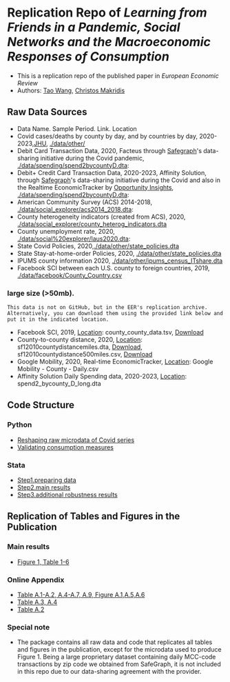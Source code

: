 # Replication Repo of _Learning from Friends in a Pandemic, Social Networks and the Macroeconomic Responses of Consumption_
- This is a replication repo of the published paper in _European Economic Review_
- Authors: [Tao Wang](taowangeconomics@gmail.com),  [Christos Makridis](christos.a.makridis@gmail.com)

## Raw Data Sources

- Data Name. Sample Period. Link. Location
- Covid cases/deaths by county by day, and by countries by day, 2020-2023,[JHU](https://github.com/CSSEGISandData/COVID-19), [./data/other/](./data/other/)
- Debit Card Transaction Data, 2020, Facteus through [Safegraph](https://www.safegraph.com/blog/safegraph-partners-with-dewey)'s data-sharing initiative during the Covid pandemic, [./data/spending/spend2bycountyD.dta](./data/spending/spend2bycountyD.dta): 
- Debit+ Credit Card Transaction Data, 2020-2023, Affinity Solution, through [Safegraph](https://www.safegraph.com/blog/safegraph-partners-with-dewey)'s data-sharing initiative during the Covid and also in the Realtime EconomicTracker by [Opportunity Insights](https://opportunityinsights.org), [./data/spending/spend2bycountyD.dta](./data/spending/spend2bycountyD.dta): 
- American Community Survey (ACS) 2014-2018, [./data/social_explorer/acs2014_2018.dta](./data/social_explorer/acs2014_2018.dta): 
- County heterogeneity indicators (created from ACS), 2020, [./data/social_explorer/county_heterog_indicators.dta](./data/social_explorer/county_heterog_indicators.dta) 
- County unemployment rate, 2020, [./data/social%20explorer/laus2020.dta](./data/social%20explorer/laus2020.dta): 
- State Covid Policies, 2020,[./data/other/state_policies.dta](./data/other/state_policies.dta)
- State Stay-at-home-order Policies, 2020, [./data/other/state_policies.dta](./data/other/state_policies.dta)
- IPUMS county information 2020, [./data/other/ipums_census_ITshare.dta](./data/other/ipums_census_ITshare.dta) 
- Facebook SCI between each U.S. county to foreign countries, 2019, [./data/facebook/County_Country.csv](./data/facebook/County_Country.csv) 

### large size (>50mb).

    This data is not on GitHub, but in the EER's replication archive. Alternatively, you can download them using the provided link below and put it in the indicated location.

- Facebook SCI, 2019, [Location](./data/facebook/): county_county_data.tsv, [Download](https://www.dropbox.com/scl/fi/hfcoal547ic2mptmay94j/county_county_data.tsv?rlkey=ew29d9oqb1xwqz4h37gra1m81&dl=0)
- County-to-county distance, 2020, [Location](./data/physical/): sf12010countydistancemiles.dta, [Download](https://www.dropbox.com/scl/fi/dae2cqs09ha4ywhn9q9dc/sf12010countydistancemiles.dta?rlkey=akg27mz2vv2dx77hv2k4d703p&dl=0), sf12010countydistance500miles.csv, [Download](https://www.dropbox.com/scl/fi/4jaz2awco10vg1cfpjrrq/sf12010countydistance500miles.csv?rlkey=5nis15kn252o0dmcbku8b62n1&dl=0)
- Google Mobility, 2020, Real-time EconomicTracker, [Location](./data/other/): Google Mobility - County - Daily.csv
- Affinity Solution Daily Spending data, 2020-2023, [Location](./data/spending/): spend2_bycounty_D_long.dta
 
## Code Structure 
### Python
- [Reshaping raw microdata of Covid series](./analysis/python/covid_reshape.py)
- [Validating consumption measures](./analysis/python/Compare.ipynb)
### Stata
- [Step1.preparing data](./analysis/preparedata.do)
- [Step2.main results](./analysis/main.do)
- [Step3.additional robustness results](./analysis/robustness.do)

## Replication of Tables and Figures in the Publication

### Main results
- [Figure 1, Table 1-6](./analysis/main.do)
### Online Appendix 
- [Table A.1-A.2, A.4-A.7, A.9, Figure A.1,A.5,A.6](./analysis/robustness.do)
- [Table A.3, A.4](./analysis/main.do)
- [Table A.2](./analysis/python/Compare.ipynb)

### Special note
-  The package contains all raw data and code that replicates all tables and figures in the publication, except for the microdata used to produce Figure 1. Being a large proprietary dataset containing daily MCC-code transactions by zip code we obtained from SafeGraph, it is not included in this repo due to our data-sharing agreement with the provider.
